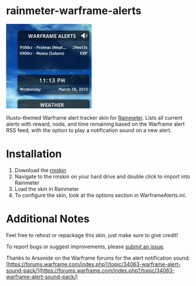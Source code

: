 rainmeter-warframe-alerts
=========================

![](https://github.com/darkChozo/rainmeter-warframe-alerts/raw/v1.1.0/screenshot.png)

Illusto-themed Warframe alert tracker skin for [Rainmeter](http://rainmeter.net/). Lists all current alerts with reward, node, and time remaining based on the Warframe alert RSS feed, with the option to play a notification sound on a new alert.

# Installation
1. Download the [rmskin](https://github.com/darkChozo/rainmeter-warframe-alerts/raw/v1.1.0/Warframe%20Alert%20Tracker_1.1.0.rmskin)
2. Navigate to the rmskin on your hard drive and double click to import into Rainmeter
3. Load the skin in Rainmeter
4. To configure the skin, look at the options section in WarframeAlerts.ini.

# Additional Notes
Feel free to rehost or repackage this skin, just make sure to give credit!

To report bugs or suggest improvements, please [submit an issue](https://github.com/darkChozo/rainmeter-warframe-alerts/issues).

Thanks to Arsonide on the Warframe forums for the alert notification sound: [https://forums.warframe.com/index.php?/topic/34063-warframe-alert-sound-pack/](https://forums.warframe.com/index.php?/topic/34063-warframe-alert-sound-pack/)

